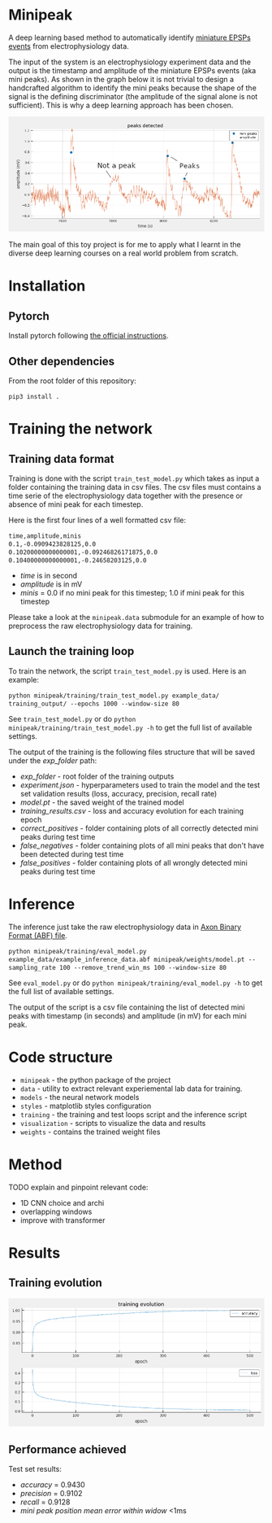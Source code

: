 # Minipeak #

A deep learning based method to automatically identify [miniature EPSPs events](https://en.wikipedia.org/wiki/Excitatory_postsynaptic_potential#Miniature_EPSPs_and_quantal_analysis) from electrophysiology data.

The input of the system is an electrophysiology experiment data and the output is the timestamp and amplitude of the miniature EPSPs events (aka mini peaks). As shown in the graph below it is not trivial to design a handcrafted algorithm to identify the mini peaks because the shape of the signal is the defining discriminator (the amplitude of the signal alone is not sufficient). This is why a deep learning approach has been chosen.

![Alt text](media/peaks_detection_graph.png)

The main goal of this toy project is for me to apply what I learnt in the diverse deep learning courses on a real world problem from scratch.

# Installation

## Pytorch

Install pytorch following [the official instructions](https://pytorch.org/get-started/locally/).

## Other dependencies

From the root folder of this repository:

```
pip3 install .
```

# Training the network

## Training data format

Training is done with the script `train_test_model.py` which takes as input a folder containing the training data in csv files.
The csv files must contains a time serie of the electrophysiology data together with the presence or absence of mini peak for each timestep.

Here is the first four lines of a well formatted csv file:

```
time,amplitude,minis
0.1,-0.0909423828125,0.0
0.10200000000000001,-0.09246826171875,0.0
0.10400000000000001,-0.24658203125,0.0
```

- *time* is in second
- *amplitude* is in mV
- *minis* = 0.0 if no mini peak for this timestep; 1.0 if mini peak for this timestep

Please take a look at the `minipeak.data` submodule for an example of how to preprocess the raw electrophysiology data for training.

## Launch the training loop

To train the network, the script `train_test_model.py` is used. Here is an example:

```
python minipeak/training/train_test_model.py example_data/ training_output/ --epochs 1000 --window-size 80
```

See `train_test_model.py` or do `python minipeak/training/train_test_model.py -h` to get the full list of available settings.

The output of the training is the following files structure that will be saved under the *exp_folder* path:

- *exp_folder* - root folder of the training outputs
 - *experiment.json* - hyperparameters used to train the model and the test set validation results (loss, accuracy, precision, recall rate)
 - *model.pt* - the saved weight of the trained model
 - *training_results.csv* - loss and accuracy evolution for each training epoch
 - *correct_positives* - folder containing plots of all correctly detected mini peaks during test time
 - *false_negatives* - folder containing plots of all mini peaks that don't have been detected during test time
 - *false_positives* - folder containing plots of all wrongly detected mini peaks during test time

# Inference

The inference just take the raw electrophysiology data in [Axon Binary Format (ABF) file](https://www.moleculardevices.com/sites/default/files/en/assets/user-guide/dd/cns/axon-binary-file-format-v2-0-9.pdf).

```
python minipeak/training/eval_model.py example_data/example_inference_data.abf minipeak/weights/model.pt --sampling_rate 100 --remove_trend_win_ms 100 --window-size 80
```

See `eval_model.py` or do `python minipeak/training/eval_model.py -h` to get the full list of available settings.

The output of the script is a csv file containing the list of detected mini peaks with timestamp (in seconds) and amplitude (in mV) for each mini peak.

# Code structure

- `minipeak`   - the python package of the project
 - `data`     - utility to extract relevant experiemental lab data for training.
 - `models`   - the neural network models
 - `styles`   - matplotlib styles configuration
 - `training` - the training and test loops script and the inference script
 - `visualization` - scripts to visualize the data and results
 - `weights`  - contains the trained weight files

# Method

TODO explain and pinpoint relevant code:
- 1D CNN choice and archi
- overlapping windows
- improve with transformer

# Results

## Training evolution

![Alt text](media/training_evol.png)

## Performance achieved

Test set results:
- *accuracy* = 0.9430
- *precision* = 0.9102
- *recall* = 0.9128
-  *mini peak position mean error within widow* <1ms
